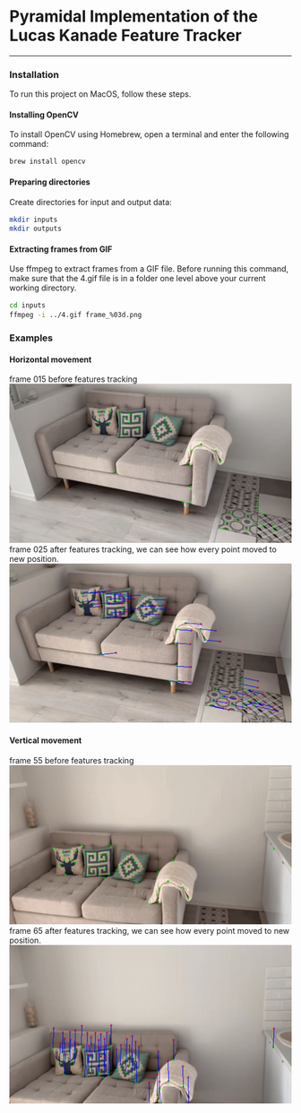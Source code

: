 # Pyramidal Implementation of the Lucas Kanade Feature Tracker
___

### Installation

To run this project on MacOS, follow these steps.

#### Installing OpenCV
To install OpenCV using Homebrew, open a terminal and enter the following command:

```bash
brew install opencv
```

#### Preparing directories
Create directories for input and output data:

```bash
mkdir inputs
mkdir outputs
```

#### Extracting frames from GIF
Use ffmpeg to extract frames from a GIF file. Before running this command, make sure that the 4.gif file is in a folder one level above your current working directory.

```bash
cd inputs
ffmpeg -i ../4.gif frame_%03d.png
```

### Examples
#### Horizontal movement
frame 015 before features tracking
![](examples/frame_015.png)
frame 025 after features tracking, we can see how every point moved to new position.
![](examples/frame_025.png)

#### Vertical movement
frame 55 before features tracking
![](examples/frame_055.png)
frame 65 after features tracking, we can see how every point moved to new position.
![](examples/frame_065.png)